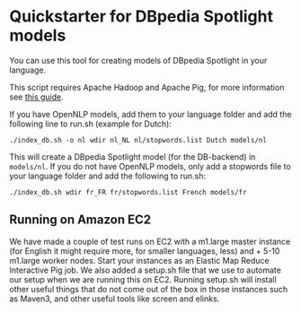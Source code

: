 Quickstarter for DBpedia Spotlight models
===================================================

You can use this tool for creating models of DBpedia Spotlight in your language.

This script requires Apache Hadoop and Apache Pig, for more information see [this guide](https://github.com/dbpedia-spotlight/dbpedia-spotlight/wiki/Internationalization-%28DB-backed-core%29).

If you have OpenNLP models, add them to your language folder and add the following line to run.sh (example for Dutch):

    ./index_db.sh -o nl wdir nl_NL nl/stopwords.list Dutch models/nl

This will create a DBpedia Spotlight model (for the DB-backend) in `models/nl`. If you do not have OpenNLP models, only add a stopwords file to your 
language folder and add the following to run.sh:


    ./index_db.sh wdir fr_FR fr/stopwords.list French models/fr


## Running on Amazon EC2

We have made a couple of test runs on EC2 with a m1.large master instance (for English it might require more, for smaller languages, less)
and + 5-10 m1.large worker nodes. Start your instances as an Elastic Map Reduce Interactive Pig job.
We also added a setup.sh file that we use to automate our setup when we are running this on EC2.
Running setup.sh will install other useful things that do not come out of the box in those instances such as Maven3, and other useful tools like screen and elinks.

